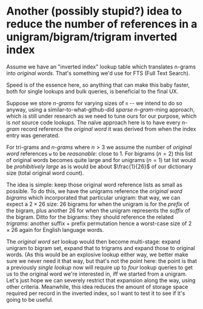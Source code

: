# Another (possibly stupid?) idea to reduce the number of references in a unigram/bigram/trigram inverted index

Assume we have an "inverted index" lookup table which translates n-grams into *original words*. That's something we'd use for FTS (Full Text Search).

Speed is of the essence here, so anything that can make this baby faster, both for single lookups and bulk queries, is beneficial to the final UX.

Suppose we store *n-grams* for varying sizes of `n` -- we intend to do so anyway, using a similar-to-what-github-did *sparse n-gram*-ming approach, which is still under research as we need to tune ours for our purpose, which is *not* source code lookups.
The naïve approach here is to have every *n-gram* record reference the *original word* it was derived from when the index entry was generated.

For tri-grams and *n-grams* where $n > 3$ we assume the number of *original word* references `w` to be *reasonable*: close to 1. 
For bigrams ($n = 2$) this list of original words becomes quite large and for unigrams ($n = 1$) tat list would be *prohibitively large* as is would be about $\frac{1}{26}$ of our dictionary size (total original word count).

The idea is simple: keep those original word reference lists as small as possible. To do this, we have the unigrams reference the *original word bigrams* which incorporated that particular unigram: that way, we can expect a $2 \times 26$ size: 26 bigrams for when the unigram is for the *prefix* of the bigram, plus another 26 for when the unigram represents the *suffix* of the bigram.
Ditto for the bigrams: they should reference the related *trigrams*: another suffix + prefix permutation hence a worst-case size of $2 \times 26$ again for English language words.

The *original word set* lookup would then become multi-stage: expand unigram to bigram set, expand that to trigrams and expand those to original words. (As this would be an explosive lookup either way, we better make sure we never need it that way, but that's not the point here: the point is that a previously *single lookup* now will require up to *four* lookup queries to get us to the original word we're interested in, iff we started from a unigram. 
Let's just hope we can severely restrict that expansion along the way, using other criteria. 
Meanwhile, this idea reduces the amount of storage space required per record in the inverted index, so I want to test it to see if it's going to be useful.



